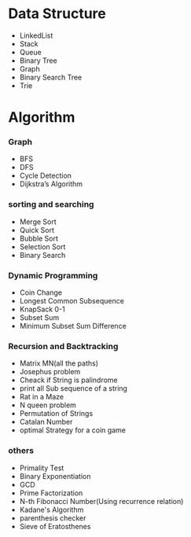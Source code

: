 # Data Structure
 - LinkedList
 - Stack
 - Queue
 - Binary Tree
 - Graph
 - Binary Search Tree
 - Trie


# Algorithm

### Graph
- BFS
- DFS
- Cycle Detection
- Dijkstra’s Algorithm
### sorting and searching
- Merge Sort
- Quick Sort
- Bubble Sort
- Selection Sort
- Binary Search
### Dynamic Programming
- Coin Change
- Longest Common Subsequence
- KnapSack 0-1
- Subset Sum
- Minimum Subset Sum Difference
### Recursion and Backtracking
- Matrix MN(all the paths)
- Josephus problem
- Cheack if String is palindrome
- print all Sub sequence of a string
- Rat in a Maze
- N queen problem
- Permutation of Strings
- Catalan Number
- optimal Strategy for a coin game
### others
- Primality Test
- Binary Exponentiation
- GCD
- Prime Factorization
- N-th Fibonacci Number(Using recurrence relation)
- Kadane's Algorithm
- parenthesis checker
- Sieve of Eratosthenes